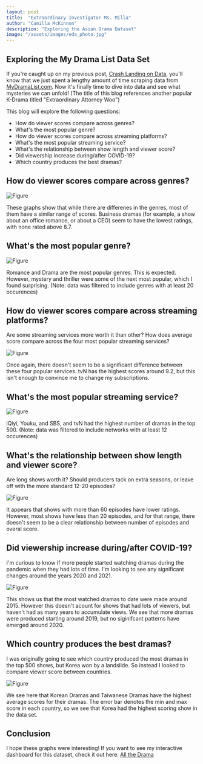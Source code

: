 ```yaml
---
layout: post
title:  "Extraordinary Investigator Ms. Milla"
author: "Camilla McKinnon"
description: "Exploring the Asian Drama Dataset"
image: "/assets/images/eda_photo.jpg"
--- 
```


## Exploring the My Drama List Data Set

If you're caught up on my previous post, <a href="https://camilla47.github.io/2023/12/09/data-collect.html" target="_blank">Crash Landing on Data</a>, you'll know that we just spent a lengthy amount of time scraping data from <a href="https://mydramalist.com/" target="_blank">MyDramaList.com</a>. Now it's finally time to dive into data and see what mysteries we can unfold!
(The title of this blog references another popular K-Drama titled "Extraordinary Attorney Woo")

This blog will explore the following questions:
* How do viewer scores compare across genres?
* What's the most popular genre?
* How do viewer scores compare across streaming platforms?
* What's the most popular streaming service?
* What's the relationship between show length and viewer score?
* Did viewership increase during/after COVID-19?
* Which country produces the best dramas?

## How do viewer scores compare across genres?

![Figure]({{site.url}}/{{site.baseurl}}/assets/images/genre_vs_score.png)

These graphs show that while there are differenes in the genres, most of them have a similar range of scores. Business dramas (for example, a show about an office romance, or about a CEO) seem to have the lowest ratings, with none rated above 8.7.

## What's the most popular genre?

![Figure]({{site.url}}/{{site.baseurl}}/assets/images/pop_genre.png)

Romance and Drama are the most popular genres. This is expected. However, mystery and thriller were some of the next most popular, which I found surprising. (Note: data was filtered to include genres with at least 20 occurences)

## How do viewer scores compare across streaming platforms?

Are some streaming services more worth it than other? How does average score compare across the four most popular streaming services?

![Figure]({{site.url}}/{{site.baseurl}}/assets/images/network_vs_score.png)

Once again, there doesn't seem to be a significant difference between these four popular services. tvN has the highest scores around 9.2, but this isn't enough to convince me to change my subscriptions.

## What's the most popular streaming service?

![Figure]({{site.url}}/{{site.baseurl}}/assets/images/pop_network.png)

iQiyi, Youku, and SBS, and tvN had the highest number of dramas in the top 500. (Note: data was filtered to include networks with at least 12 occurences)

## What's the relationship between show length and viewer score?

Are long shows worth it? Should producers tack on extra seasons, or leave off with the more standard 12-20 episodes?

![Figure]({{site.url}}/{{site.baseurl}}/assets/images/episodes_vs_score.png)

It appears that shows with more than 60 episodes have lower ratings. However, most shows have less than 20 episodes, and for that range, there doesn't seem to be a clear relationship between number of episodes and overal score.

## Did viewership increase during/after COVID-19?

I'm curious to know if more people started watching dramas during the pandemic when they had lots of time. I'm looking to see any significant changes around the years 2020 and 2021.

![Figure]({{site.url}}/{{site.baseurl}}/assets/images/watchers_years.png)

This shows us that the most watched dramas to date were made around 2015. However this doesn't acount for shows that had lots of viewers, but haven't had as many years to accumulate views. We see that more dramas were produced starting around 2019, but no siginifcant patterns have emerged around 2020. 

## Which country produces the best dramas?

I was originally going to see which country produced the most dramas in the top 500 shows, but Korea won by a landslide. So instead I looked to compare viewer score between countries.

![Figure]({{site.url}}/{{site.baseurl}}/assets/images/country_vs_score.png)

We see here that Korean Dramas and Taiwanese Dramas have the highest average scores for their dramas. The error bar denotes the min and max score in each country, so we see that Korea had the highest scoring show in the data set.

## Conclusion

I hope these graphs were interesting! If you want to see my interactive dashboard for this dataset, check it out here: <a href="https://explore-mdl.streamlit.app/" target="_blank">All the Drama</a>
